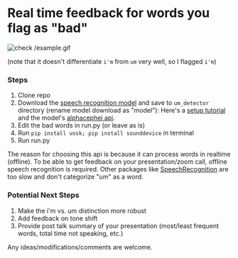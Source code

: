 # Real time feedback for words you flag as "bad"

![check /example.gif](example.gif)

(note that it doesn't differentiate `i'm` from `um` very well, so I flagged `i'm`)


### Steps
1. Clone repo
2. Download the [speech recognition model](https://alphacephei.com/vosk/models) and save to `um_detector` directory (rename model download as "model"): Here's a [setup tutorial](https://www.youtube.com/watch?v=Itic1lFc4Gg&t=1s&ab_channel=yingshaoxo%27slab) and the model's [alphacephei api](https://alphacephei.com/vosk/install). 
3. Edit the bad words in run.py (or leave as is)
4. Run `pip install vosk; pip install sounddevice` in terminal
5. Run run.py

The reason for choosing this api is because it can process words in realtime (offline). To be able to get feedback on your presentation/zoom call, offline speech recognition is required. Other packages like [SpeechRecognition](https://pypi.org/project/SpeechRecognition/) are too slow and don't categorize "um" as a word. 

### Potential Next Steps
1. Make the i'm vs. um distinction more robust
2. Add feedback on tone shift
3. Provide post talk summary of your presentation (most/least frequent words, total time not speaking, etc.)

Any ideas/modifications/comments are welcome.

